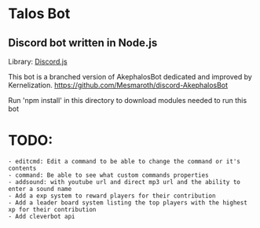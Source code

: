 # Talos Bot
## Discord bot written in Node.js

Library: [Discord.js](https://discord.js.org)

This bot is a branched version of AkephalosBot dedicated and improved by Kernelization.
https://github.com/Mesmaroth/discord-AkephalosBot

Run 'npm install' in this directory to download modules needed to run this bot



# TODO:
	- editcmd: Edit a command to be able to change the command or it's contents
	- command: Be able to see what custom commands properties
	- addsound: with youtube url and direct mp3 url and the ability to enter a sound name
	- Add a exp system to reward players for their contribution
	- Add a leader board system listing the top players with the highest xp for their contribution
	- Add cleverbot api